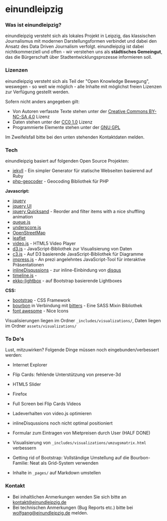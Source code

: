 # einundleipzig

### Was ist einundleipzig?

einundleipzig versteht sich als lokales Projekt in Leipzig, das klassischen
Journalismus mit modernen Darstellungsformen verbindet und dabei den Ansatz
des Data Driven Journalism verfolgt. einundleipzig ist dabei nichtkommerziell 
und offen - wir verstehen uns als **städtisches Gemeingut**, das die Bürgerschaft
über Stadtentwicklungsprozesse informieren soll.

### Lizenzen
einundleipzig versteht sich als Teil der "Open Knowledge Bewegung", weswegen - 
so weit wie möglich - alle Inhalte mit möglichst freien Lizenzen zur Verfügung
gestellt werden.

Sofern nicht anders angegeben gilt:
* Von Autoren verfasste Texte stehen unter der [Creative Commons BY-NC-SA 4.0] Lizenz
* Daten stehen unter der [CC0 1.0] Lizenz
* Programmierte Elemente stehen unter der [GNU GPL]

Im Zweifelsfall bitte bei den unten stehenden Kontaktdaten melden.

### Tech
einundleipzig basiert auf folgenden Open Source Projekten:
* [jekyll] - Ein simpler Generator für statische Webseiten basierend auf Ruby
* [php-geocoder] - Geocoding Bibliothek für PHP

**Javascript:**
* [jquery]
 * [jquery UI]
 * [jquery Quicksand] - Reorder and filter items with a nice shuffling animation
* [queue.js]
* [underscore.js]
* [OpenStreetMap]
 * [leaflet]
* [video.js] - HTML5 Video Player
* [d3.js] - JavaScript-Bibliothek zur Visualisierung von Daten
* [c3.js] - Auf D3 basierende JavaScript-Bibliothek für Diagramme
* [impress.js] - An prezi angelehntes JavaScript-Tool für interaktive Präsentationen
* [inlineDisqussions] - zur inline-Einbindung von [disqus]
* [timeline.js] -
* [ekko-lightbox] - auf Bootstrap basierende Lightboxes

**CSS:**
* [bootstrap] - CSS Framework
* [bourbon] in Verbindung mit [bitters] - Eine SASS Mixin Bibliothek
* [font awesome] - Nice Icons

Visualisierungen liegen im Ordner `_includes/visualizations/`,
Daten liegen im Ordner `assets/visualizations/`

### To Do's
Lust, mitzuwirken? Folgende Dinge müssen noch eingebunden/verbessert werden:

* Internet Explorer
 * Flip Cards: fehlende Unterstützung von preserve-3d
 * HTML5 Slider 
* Firefox
 * Full Screen bei Flip Cards Videos 
 * Ladeverhalten von video.js optimieren
* inlineDisqussions noch nicht optimal positioniert


* Formular zum Eintragen von Mietpreisen durch User (HALF DONE)
* Visualisierung von `_includes/visualizations/umzugsmatrix.html` verbessern
* Getting rid of Bootstrap: Vollständige Umstellung auf die Bourbon-Familie: Neat als Grid-System verwenden
* Inhalte in `_pages/` auf Markdown umstellen

### Kontakt

* Bei inhaltlichen Anmerkungen wenden Sie sich bitte an kontakt@einundleipzig.de
* Bei technischen Anmerkungen (Bug Reports etc.) bitte bei wolfgang@einundleipzig.de melden.

[GNU GPL]: http://www.gnu.org/copyleft/gpl.html
[CC0 1.0]: http://creativecommons.org/publicdomain/zero/1.0/deed.de
[Creative Commons BY-NC-SA 4.0]: http://creativecommons.org/licenses/by-nc-sa/4.0/
[jekyll]: http://www.jekyllrb.com
[php-geocoder]: http://geocoder-php.org/
[jquery]: http://jquery.com
[jQuery UI]: http://jqueryui.com/
[jQuery Quicksand]: http://razorjack.net/quicksand/
[OpenStreetMap]: http://www.openstreetmap.org/
[video.js]: http://www.videojs.com/
[bootstrap]: http://www.getbootstrap.com
[bourbon]: http://bourbon.io
[bitters]: http://bitters.bourbon.io/
[d3.js]: http://d3js.org
[c3.js]: http://c3js.org
[impress.js]: http://bartaz.github.io/impress.js
[disqus]: http://disqus.com
[ekko-lightbox]: http://ashleydw.github.io/lightbox/
[inlineDisqussions]: http://tsi.github.io/inlineDisqussions/
[font awesome]: http://fortawesome.github.io/Font-Awesome/
[leaflet]: http://leafletjs.com/
[timeline.js]: http://timeline.knightlab.com/
[underscore.js]: http://underscorejs.org/
[queue.js]: https://github.com/mbostock/queue